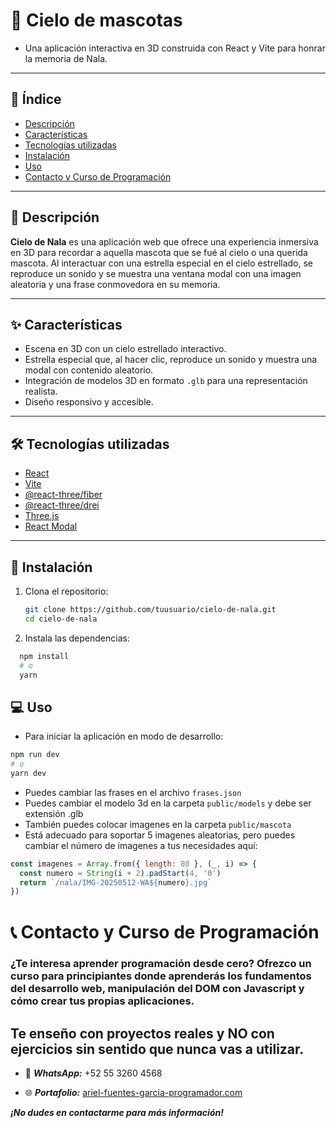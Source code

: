 # 🌟 Cielo de mascotas

- Una aplicación interactiva en 3D construida con React y Vite para honrar la memoria de Nala.

---

## 📖 Índice

- [Descripción](#-descripción)
- [Características](#-características)
- [Tecnologías utilizadas](#-Tecnologías-utilizadas)
- [Instalación](#-instalación)
- [Uso](#-uso)
- [Contacto y Curso de Programación](#-contacto-y-curso-de-programación)

---

## 🐾 Descripción

**Cielo de Nala** es una aplicación web que ofrece una experiencia inmersiva en 3D para recordar a aquella mascota que se fué al cielo o una querida mascota. Al interactuar con una estrella especial en el cielo estrellado, se reproduce un sonido y se muestra una ventana modal con una imagen aleatoria y una frase conmovedora en su memoria.

---

## ✨ Características

- Escena en 3D con un cielo estrellado interactivo.
- Estrella especial que, al hacer clic, reproduce un sonido y muestra una modal con contenido aleatorio.
- Integración de modelos 3D en formato `.glb` para una representación realista.
- Diseño responsivo y accesible.

---

## 🛠️ Tecnologías utilizadas

- [React](https://reactjs.org/)
- [Vite](https://vitejs.dev/)
- [@react-three/fiber](https://github.com/pmndrs/react-three-fiber)
- [@react-three/drei](https://github.com/pmndrs/drei)
- [Three.js](https://threejs.org/)
- [React Modal](https://github.com/reactjs/react-modal)

---

## 🚀 Instalación

1. Clona el repositorio:
   ```bash
   git clone https://github.com/tuusuario/cielo-de-nala.git
   cd cielo-de-nala
2. Instala las dependencias:
```bash
  npm install
  # o
  yarn
```

## 💻 Uso
- Para iniciar la aplicación en modo de desarrollo:
```bash
npm run dev
# o
yarn dev
```

- Puedes cambiar las frases en el archivo `frases.json`
- Puedes cambiar el modelo 3d en la carpeta `public/models` y debe ser extensión .glb
- También puedes colocar imagenes en la carpeta `public/mascota`
- Está adecuado para soportar 5 imagenes aleatorias, pero puedes cambiar el número de imagenes a tus necesidades aquí:
```js
const imagenes = Array.from({ length: 80 }, (_, i) => {
  const numero = String(i + 2).padStart(4, '0')
  return `/nala/IMG-20250512-WA${numero}.jpg`
})
```

# 📞 Contacto y Curso de Programación
### ¿Te interesa aprender programación desde cero? Ofrezco un curso para principiantes donde aprenderás los fundamentos del desarrollo web, manipulación del DOM con Javascript y cómo crear tus propias aplicaciones.

## Te enseño con proyectos reales y NO con ejercicios sin sentido que nunca vas a utilizar.

- 📱 ***WhatsApp:*** +52 55 3260 4568

- 🌐 ***Portafolio:*** [ariel-fuentes-garcia-programador.com](https://ariel-fuentes-garcia-programador.com)

***¡No dudes en contactarme para más información!***
